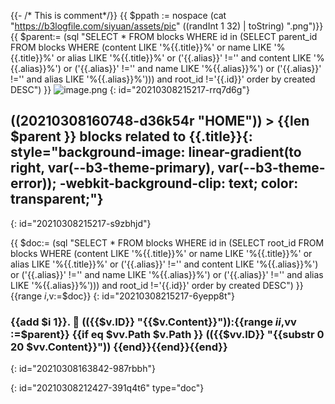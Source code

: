 {{- /* This is comment*/}}
{{ $ppath := nospace (cat "https://b3logfile.com/siyuan/assets/pic" ((randInt 1 32) | toString) ".png")}}
{{ $parent:= (sql "SELECT * FROM blocks WHERE id in (SELECT parent_id FROM blocks WHERE (content LIKE '%{{.title}}%' or name LIKE '%{{.title}}%' or alias LIKE '%{{.title}}%' or ('{{.alias}}' !='' and content LIKE '%{{.alias}}%') or ('{{.alias}}' !='' and name LIKE '%{{.alias}}%') or ('{{.alias}}' !='' and alias LIKE '%{{.alias}}%'))) and root_id !='{{.id}}' order by created DESC") }}
![image.png]({{$ppath}})
{: id="20210308215217-rrq7d6g"}

## ((20210308160748-d36k54r "HOME"))  >  {{len $parent }} blocks related to **{{.title}}**{: style="background-image: linear-gradient(to right, var(--b3-theme-primary), var(--b3-theme-error)); -webkit-background-clip: text; color: transparent;"}
{: id="20210308215217-s9zbhjd"}

{{ $doc:= (sql "SELECT * FROM blocks WHERE id in (SELECT root_id FROM blocks WHERE (content LIKE '%{{.title}}%' or name LIKE '%{{.title}}%' or alias LIKE '%{{.title}}%' or ('{{.alias}}' !='' and content LIKE '%{{.alias}}%') or ('{{.alias}}' !='' and name LIKE '%{{.alias}}%') or ('{{.alias}}' !='' and alias LIKE '%{{.alias}}%'))) and root_id !='{{.id}}' order by created DESC") }}
{{range $i,$v:=$doc}}
{: id="20210308215217-6yepp8t"}

### {{add $i 1}}. 📑 (({{$v.ID}} "{{$v.Content}}")):{{range $ii,$vv :=$parent}} {{if eq $vv.Path $v.Path }}   (({{$vv.ID}} "{{substr 0 20 $vv.Content}}")) {{end}}{{end}}{{end}}
{: id="20210308163842-987rbbh"}


{: id="20210308212427-391q4t6" type="doc"}
